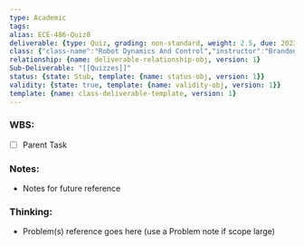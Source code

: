 ```yaml
---
type: Academic
tags: 
alias: ECE-486-Quiz8
deliverable: {type: Quiz, grading: non-standard, weight: 2.5, due: 2023-07-13, alias: ECE-498-Q8, template: {name: deliverable-obj, version: 1}}
class: {"class-name":"Robot Dynamics And Control","instructor":"Brandon J. DeHart","medium":"In-Person","start-date":"2023-05-08","university":"University of Waterloo","class-alias":"ECE-486","template":{"name":"class-uni-obj","version":1}}
relationship: {name: deliverable-relationship-obj, version: 1}
Sub-Deliverable: "[[Quizzes]]"
status: {state: Stub, template: {name: status-obj, version: 1}}
validity: {state: true, template: {name: validity-obj, version: 1}}
template: {name: class-deliverable-template, version: 1}
---
```


### WBS: 

- [ ] Parent Task

### Notes:

- Notes for future reference

### Thinking:

- Problem(s) reference goes here (use a Problem note if scope large)